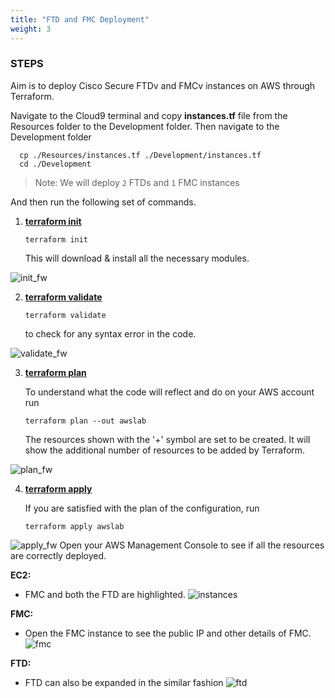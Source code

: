 ```yaml
---
title: "FTD and FMC Deployment"
weight: 3
---
```


### STEPS
Aim is to deploy Cisco Secure FTDv and FMCv instances on AWS through Terraform. 

Navigate to the Cloud9 terminal and copy **instances.tf** file from the Resources folder to the Development folder. Then navigate to the Development folder

```console
  cp ./Resources/instances.tf ./Development/instances.tf
  cd ./Development
``` 

>Note: We will deploy ```2``` FTDs and ```1``` FMC instances

And then run the following set of commands.

1. **<ins>terraform init</ins>**

   ```console 
   terraform init
   ``` 
   This will download & install all the necessary modules. 

![init_fw](/static/images/deploy_ftd_fmc/INIT_FW.png)

2. **<ins>terraform validate**</ins>

    ```console
    terraform validate
    ``` 
    to check for any syntax error in the code.

![validate_fw](/static/images/deploy_ftd_fmc/VALIDATE_FW.png)

3. **<ins>terraform plan**</ins>

    To understand what the code will reflect and do on your AWS account run 
    ```console
    terraform plan --out awslab
    ```
    The resources shown with the '+' symbol are set to be created. It will show the additional number of resources to be added by Terraform.

![plan_fw](/static/images/deploy_ftd_fmc/PLAN_FW.png)

4. **<ins>terraform apply**</ins>

    If you are satisfied with the plan of the configuration, run 
    ```console
    terraform apply awslab
    ```
    
![apply_fw](/static/images/deploy_ftd_fmc/APPLY_FW.png)
Open your AWS Management Console to see if all the resources are correctly deployed. 

**EC2:**

- FMC and both the FTD are highlighted. 
![instances](/static/images/deploy_ftd_fmc/INSTANCE_FTD_FMC.png)

**FMC:** 

- Open the FMC instance to see the public IP and other details of FMC.
![fmc](/static/images/deploy_ftd_fmc/fmc_detail.jpeg)

**FTD:**

- FTD can also be expanded in the similar fashion
![ftd](/static/images/deploy_ftd_fmc/ftd_detail.jpeg)



